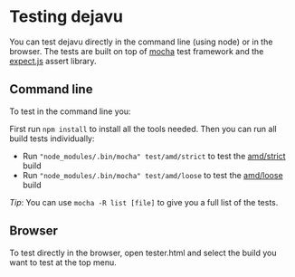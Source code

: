# Testing dejavu #

You can test dejavu directly in the command line (using node) or in the browser.
The tests are built on top of [mocha](http://visionmedia.github.com/mocha/) test framework and the [expect.js](https://github.com/LearnBoost/expect.js) assert library.

## Command line ##

To test in the command line you:

First run `npm install` to install all the tools needed.
Then you can run all build tests individually:

* Run `"node_modules/.bin/mocha" test/amd/strict` to test the [amd/strict](https://github.com/IndigoUnited/dejavu/tree/master/dist/amd/loose) build
* Run `"node_modules/.bin/mocha" test/amd/loose` to test the [amd/loose](https://github.com/IndigoUnited/dejavu/tree/master/dist/amd/loose) build

_Tip_: You can use `mocha -R list [file]` to give you a full list of the tests.

## Browser ##

To test directly in the browser, open tester.html and select the build you want to test at the top menu.